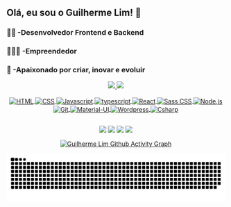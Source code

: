 ## Olá, eu sou o Guilherme Lim! 👋

### 👨‍💻 -Desenvolvedor Frontend e Backend

### 👨🏻‍💼 -Empreendedor

### 🚀 -Apaixonado por criar, inovar e evoluir

<div align="center">
  <a href="https://github.com/guilhermelim" target="_blank">
                           
  <img height="180em" src="https://github-readme-stats.vercel.app/api?username=guilhermelim&show_icons=true&theme=dracula&include_all_commits=true&count_private=true"/>
  <img height="180em" src="https://github-readme-stats.vercel.app/api/top-langs/?username=guilhermelim&layout=compact&langs_count=6&theme=dracula"/>

<div style="display: inline_block"><br>
  <img align="center" alt="HTML" height="35" width="48" src="https://cdn.jsdelivr.net/gh/devicons/devicon/icons/html5/html5-original.svg">
  <img align="center" alt="CSS" height="35" width="48" src="https://cdn.jsdelivr.net/gh/devicons/devicon/icons/css3/css3-original.svg">
  <img align="center" alt="Javascript" height="35" width="48" src="https://cdn.jsdelivr.net/gh/devicons/devicon/icons/javascript/javascript-original.svg">
  <img align="center" alt="typescript" height="35" width="48" src="https://cdn.jsdelivr.net/gh/devicons/devicon/icons/typescript/typescript-original.svg">
  <img align="center" alt="React" height="35" width="48" src="https://cdn.jsdelivr.net/gh/devicons/devicon/icons/react/react-original.svg">
  <img align="center" alt="Sass CSS" height="35" width="48" src="https://cdn.jsdelivr.net/gh/devicons/devicon/icons/sass/sass-original.svg">
  <img align="center" alt="Node.js" height="48" width="48" src="https://cdn.jsdelivr.net/gh/devicons/devicon/icons/nodejs/nodejs-original.svg">
  <img align="center" alt="Git" height="35" width="48" src="https://cdn.jsdelivr.net/gh/devicons/devicon/icons/git/git-original.svg">
  <img align="center" alt="Material-UI" height="35" width="48" src="https://cdn.jsdelivr.net/gh/devicons/devicon/icons/materialui/materialui-original.svg">
  <img align="center" alt="Wordpress" height="35" width="48" src="https://cdn.jsdelivr.net/gh/devicons/devicon/icons/wordpress/wordpress-plain.svg">
  <img align="center" alt="Csharp" height="35" width="48" src="https://cdn.jsdelivr.net/gh/devicons/devicon/icons/csharp/csharp-original.svg">
  <br>
</div>
  
  ##
 
<div></div>
  <a href="https://www.instagram.com/guilhermem.lima" target="_blank"><img src="https://img.shields.io/badge/-Instagram-%23E4405F?style=for-the-badge&logo=instagram&logoColor=white" target="_blank"></a>
  <a href = "mailto:guilhermem.lima@outlook.com"><img src="https://img.shields.io/badge/-Outlook-%23333?style=for-the-badge&logo=gmail&logoColor=white" target="_blank"></a>
  <a href="https://www.linkedin.com/in/guilhermelim" target="_blank"><img src="https://img.shields.io/badge/-LinkedIn-%230077B5?style=for-the-badge&logo=linkedin&logoColor=white" target="_blank"></a> 
  <a href="https://wa.me/5585992704305" target="_blank"><img src="https://img.shields.io/badge/WhatsApp-25D366?style=for-the-badge&logo=whatsapp&logoColor=white" target="_blank"></a>
    
[![Guilherme Lim Github Activity Graph](https://activity-graph.herokuapp.com/graph?username=guilhermelim&bg_color=0D1117&color=bd93f9&line=ff79c6&point=FFFFFF&hide_border=true&title_color=ff79c6&custom_title=Guilherme%20Lim%20Contribution%20Graph)](https://github.com/guilhermelim)

<!-- Gere novos Snake Animation em https://platane.github.io/snk/ -->
![Snake animation](https://github.com/guilhermelim/guilhermelim/blob/output/github-contribution-grid-snake.svg)

</div>
